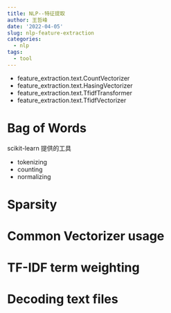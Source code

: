 ```yaml
---
title: NLP--特征提取
author: 王哲峰
date: '2022-04-05'
slug: nlp-feature-extraction
categories:
  - nlp
tags:
  - tool
---
```


- feature_extraction.text.CountVectorizer
- feature_extraction.text.HasingVectorizer
- feature_extraction.text.TfidfTransformer
- feature_extraction.text.TfidfVectorizer

# Bag of Words

scikit-learn 提供的工具

- tokenizing
- counting
- normalizing

# Sparsity

# Common Vectorizer usage

# TF-IDF term weighting


# Decoding text files

